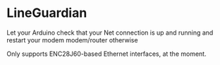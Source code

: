 # LineGuardian
Let your Arduino check that your Net connection is up and running and restart your modem modem/router otherwise

Only supports ENC28J60-based Ethernet interfaces, at the moment.
